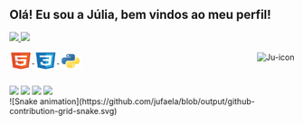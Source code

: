 ## Olá! Eu sou a Júlia, bem vindos ao meu perfil!

<div>
  <a href="https://github.com/jufaela">
  <img height="180em" src="https://github-readme-stats.vercel.app/api?username=jufaela&show_icons=true&theme=dracula&include_all_commits=true&count_private=true"/>
  <img height="130em" src="https://github-readme-stats.vercel.app/api/top-langs/?username=jufaela&layout=compact&langs_count=7&theme=dracula"/>
</div>
  
<div style="display: inline_block"><br>
  <img align="center" alt="Ju-HTML" height="30" width="40" src="https://raw.githubusercontent.com/devicons/devicon/master/icons/html5/html5-original.svg">
  <img align="center" alt="Ju-CSS" height="30" width="40" src="https://raw.githubusercontent.com/devicons/devicon/master/icons/css3/css3-original.svg">
  <img align="center" alt="Ju-Python" height="30" width="40" src="https://raw.githubusercontent.com/devicons/devicon/master/icons/python/python-original.svg">
  <img align="right" alt="Ju-icon" src="https://i.picasion.com/pic91/4c8d8a58ab5b9dbda466e26fbfd405db.gif">
</div>
  
  ##
  
  <div> 
  <a href="https://www.instagram.com/jufaela/" target="_blank"><img src="https://img.shields.io/badge/-Instagram-%23E4405F?style=for-the-badge&logo=instagram&logoColor=white" target="_blank"></a>
 	<a href="https:https://www.twitch.tv/xuxuba12" target="_blank"><img src="https://img.shields.io/badge/Twitch-9146FF?style=for-the-badge&logo=twitch&logoColor=white" target="_blank"></a>
  <a href = "mailto:juliarafaelateixeiraandrade@gmail.com"><img src="https://img.shields.io/badge/-Gmail-%23333?style=for-the-badge&logo=gmail&logoColor=white" target="_blank"></a>
  <a href="https://www.linkedin.com/in/j%C3%BAlia-andrade-1195a121a/" target="_blank"><img src="https://img.shields.io/badge/-LinkedIn-%230077B5?style=for-the-badge&logo=linkedin&logoColor=white" target="_blank"></a> 
 </div>
 <div>
   ![Snake animation](https://github.com/jufaela/blob/output/github-contribution-grid-snake.svg)
 </div>
